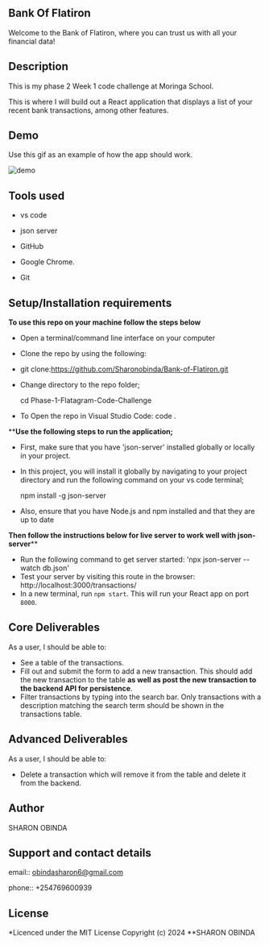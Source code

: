 ## Bank Of Flatiron
Welcome to the Bank of Flatiron, where you can trust us with all your financial data!

## Description
This is my phase 2 Week 1 code challenge at Moringa School.

This is where I will build out a React application that displays a list of your recent bank transactions, among other features.

## Demo

Use this gif as an example of how the app should work.

![demo](https://curriculum-content.s3.amazonaws.com/phase-2/phase-2-code-challenge-bank-of-flatiron/demo.gif)

## Tools used

- vs code

- json server

- GitHub

- Google Chrome.

- Git

## Setup/Installation requirements

**To use this repo on your machine follow the steps below**

- Open a terminal/command line interface on your computer

- Clone the repo by using the following:

- git clone:https://github.com/Sharonobinda/Bank-of-Flatiron.git

- Change directory to the repo folder;

  cd Phase-1-Flatagram-Code-Challenge

- To Open the repo in Visual Studio Code: code .

****Use the following steps to run the application;**

- First, make sure that you have 'json-server' installed globally or locally in your project.

- In this project, you will install it globally by navigating to your project directory and run the following command on your vs code terminal;

    npm install -g json-server

- Also, ensure that you have Node.js and npm installed and that they are up to date
  
**Then follow the instructions below for live server to work well with json-server​****

- Run the following command to get server started:
   '​npx json-server --watch db.json' 
- Test your server by visiting this route in the browser:
   http://localhost:3000/transactions/
- In a new terminal, run `npm start`. This will run your React app on port `8000`.

## Core Deliverables

As a user, I should be able to:

- See a table of the transactions.
- Fill out and submit the form to add a new transaction. This should add the new
  transaction to the table **as well as post the new transaction to the backend
  API for persistence**.
- Filter transactions by typing into the search bar. Only transactions with a
  description matching the search term should be shown in the transactions
  table.

## Advanced Deliverables

As a user, I should be able to:

- Delete a transaction which will remove it from the table and delete it from the backend.


## Author

SHARON OBINDA

## Support and contact details

email:: obindasharon6@gmail.com

phone:: +254769600939

## License
*Licenced under the MIT License Copyright (c) 2024 **SHARON OBINDA
